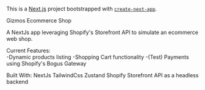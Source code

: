 This is a [Next.js](https://nextjs.org/) project bootstrapped with [`create-next-app`](https://github.com/vercel/next.js/tree/canary/packages/create-next-app).

Gizmos Ecommerce Shop

A NextJs app leveraging Shopify's Storefront API to simulate an ecommerce web shop.

Current Features:
\
-Dynamic products listing
-Shopping Cart functionality
-(Test) Payments using Shopify's Bogus Gateway

Built With:
NextJs
TailwindCss
Zustand
Shopify Storefront API as a headless backend


